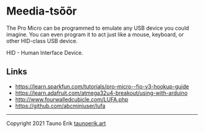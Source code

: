 # Meedia-tsõõr

The Pro Micro can be programmed to emulate any USB device you could imagine. You can even program it to act just like a mouse, keyboard, or other HID-class USB device.

HID - Human Interface Device.

## Links

- https://learn.sparkfun.com/tutorials/pro-micro--fio-v3-hookup-guide
- https://learn.adafruit.com/atmega32u4-breakout/using-with-arduino
- http://www.fourwalledcubicle.com/LUFA.php
- https://github.com/abcminiuser/lufa

___

Copyright 2021 Tauno Erik [taunoerik.art](https://taunoerik.art)

